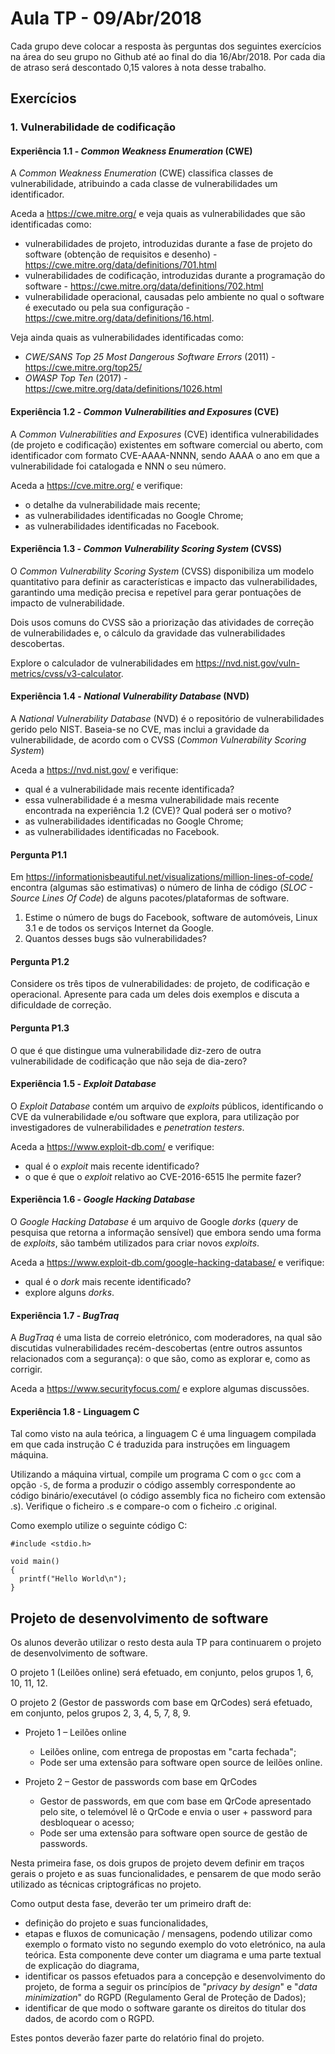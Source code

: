 # Aula TP - 09/Abr/2018

Cada grupo deve colocar a resposta às perguntas dos seguintes exercícios na área do seu grupo no Github até ao final do dia 16/Abr/2018. Por cada dia de atraso será descontado 0,15 valores à nota desse trabalho.

## Exercícios

### 1. Vulnerabilidade de codificação

#### Experiência 1.1 - _Common Weakness Enumeration_ (CWE)

A _Common Weakness Enumeration_ (CWE) classifica classes de vulnerabilidade, atribuindo a cada classe de vulnerabilidades um identificador.

Aceda a <https://cwe.mitre.org/> e veja quais as vulnerabilidades que são identificadas como:

-   vulnerabilidades de projeto, introduzidas durante a fase de projeto do software (obtenção de requisitos e desenho) - <https://cwe.mitre.org/data/definitions/701.html>
-   vulnerabilidades de codificação, introduzidas durante a programação do software - <https://cwe.mitre.org/data/definitions/702.html>
-   vulnerabilidade operacional, causadas pelo ambiente no qual o software é executado ou pela sua configuração - <https://cwe.mitre.org/data/definitions/16.html>.

Veja ainda quais as vulnerabilidades identificadas como:

-   _CWE/SANS Top 25 Most Dangerous Software Errors_ (2011) - <https://cwe.mitre.org/top25/>
-   _OWASP Top Ten_ (2017) - <https://cwe.mitre.org/data/definitions/1026.html>

#### Experiência 1.2 - _Common Vulnerabilities and Exposures_ (CVE)

A _Common Vulnerabilities and Exposures_ (CVE) identifica vulnerabilidades (de projeto e codificação) existentes em software comercial ou aberto, com identificador com formato CVE-AAAA-NNNN, sendo AAAA o ano em que a vulnerabilidade foi catalogada e NNN o seu número.

Aceda a <https://cve.mitre.org/> e verifique:

-   o detalhe da vulnerabilidade mais recente;
-   as vulnerabilidades identificadas no Google Chrome;
-   as vulnerabilidades identificadas no Facebook.

#### Experiência 1.3 - _Common Vulnerability Scoring System_ (CVSS)

O _Common Vulnerability Scoring System_ (CVSS) disponibiliza um modelo quantitativo para definir as características e impacto das vulnerabilidades, garantindo
uma medição precisa e repetível para gerar pontuações de impacto de vulnerabilidade.

Dois usos comuns do CVSS são a priorização das atividades de correção de vulnerabilidades e, o cálculo da gravidade das vulnerabilidades descobertas.

Explore o calculador de vulnerabilidades em <https://nvd.nist.gov/vuln-metrics/cvss/v3-calculator>.

#### Experiência 1.4 - _National Vulnerability Database_ (NVD)

A _National Vulnerability Database_ (NVD) é o repositório de vulnerabilidades gerido pelo NIST. Baseia-se no CVE, mas inclui a gravidade da vulnerabilidade, de acordo com o CVSS (_Common Vulnerability Scoring System_)

Aceda a <https://nvd.nist.gov/> e verifique:

-   qual é a vulnerabilidade mais recente identificada?
-   essa vulnerabilidade é a mesma vulnerabilidade mais recente encontrada na experiência 1.2 (CVE)? Qual poderá ser o motivo?
-   as vulnerabilidades identificadas no Google Chrome;
-   as vulnerabilidades identificadas no Facebook.

#### Pergunta P1.1

 Em <https://informationisbeautiful.net/visualizations/million-lines-of-code/> encontra (algumas são estimativas) o número de linha de código
 (_SLOC - Source Lines Of Code_) de alguns pacotes/plataformas de software.

1.  Estime o número de bugs do Facebook, software de automóveis, Linux 3.1 e de todos os serviços Internet da Google.
2.  Quantos desses bugs são vulnerabilidades?

#### Pergunta P1.2

Considere os três tipos de vulnerabilidades: de projeto, de codificação e operacional. Apresente para cada um deles dois exemplos e discuta a dificuldade de correção.

#### Pergunta P1.3

O que é que distingue uma vulnerabilidade diz-zero de outra vulnerabilidade de codificação que não seja de dia-zero?

#### Experiência 1.5 - _Exploit Database_

O _Exploit Database_ contém um arquivo de _exploits_ públicos, identificando o CVE da vulnerabilidade e/ou software que explora, para utilização por investigadores de vulnerabilidades e _penetration testers_.

Aceda a <https://www.exploit-db.com/> e verifique:

-   qual é o _exploit_ mais recente identificado?
-   o que é que o _exploit_ relativo ao  CVE-2016-6515 lhe permite fazer?

#### Experiência 1.6 - _Google Hacking Database_

O _Google Hacking Database_ é um arquivo de Google _dorks_ (_query_ de pesquisa que retorna a informação sensível) que embora sendo uma forma de _exploits_, são também utilizados para criar novos _exploits_.

Aceda a <https://www.exploit-db.com/google-hacking-database/> e verifique:

-   qual é o _dork_ mais recente identificado?
-   explore alguns _dorks_.

#### Experiência 1.7 - _BugTraq_

A _BugTraq_ é uma lista de correio eletrónico, com moderadores, na qual são discutidas vulnerabilidades recém-descobertas
(entre outros assuntos relacionados com a segurança): o que são, como as explorar e, como as corrigir.

Aceda a <https://www.securityfocus.com/> e explore algumas discussões.

#### Experiência 1.8 - Linguagem C

Tal como visto na aula teórica, a linguagem C é uma linguagem compilada em que cada instrução C é traduzida para instruções em linguagem máquina.

Utilizando a máquina virtual, compile um programa C com o `gcc` com a opção `-S`, de forma a produzir o código assembly correspondente ao código binário/executável (o código assembly fica no ficheiro com extensão .s).
Verifique o ficheiro .s e compare-o com o ficheiro .c original.

Como exemplo utilize o seguinte código C:

    #include <stdio.h>

    void main()
    {
      printf("Hello World\n");
    }

## Projeto de desenvolvimento de software

Os alunos deverão utilizar o resto desta aula TP para continuarem o projeto de desenvolvimento de software.

O projeto 1 (Leilões online) será efetuado, em conjunto, pelos grupos 1, 6, 10, 11, 12.

O projeto 2 (Gestor de passwords com base em QrCodes) será efetuado, em conjunto, pelos grupos 2, 3, 4, 5, 7, 8, 9.

-   Projeto 1 – Leilões online
    -   Leilões online, com entrega de propostas em "carta fechada";
    -   Pode ser uma extensão para software open source de leilões online.

-   Projeto 2 – Gestor de passwords com base em QrCodes
    -   Gestor de passwords, em que com base em QrCode apresentado pelo site, o telemóvel lê o QrCode e envia o user + password para desbloquear o acesso;
    -   Pode ser uma extensão para software open source de gestão de passwords.

Nesta primeira fase, os dois grupos de projeto devem definir em traços gerais o projeto e as suas funcionalidades, e pensarem de que modo serão utilizado as técnicas criptográficas no projeto.

Como output desta fase, deverão ter um primeiro draft de:

-   definição do projeto e suas funcionalidades,
-   etapas e fluxos de comunicação / mensagens, podendo utilizar como exemplo o formato visto no segundo exemplo do voto eletrónico, na aula teórica. Esta componente deve conter um diagrama e uma parte textual de explicação do diagrama,
-   identificar os passos efetuados para a concepção e desenvolvimento do projeto, de forma a seguir os princípios de "_privacy by design_" e "_data minimization_" do RGPD (Regulamento Geral de Proteção de Dados);
-   identificar de que modo o software garante os direitos do titular dos dados, de acordo com o RGPD.

Estes pontos deverão fazer parte do relatório final do projeto.
